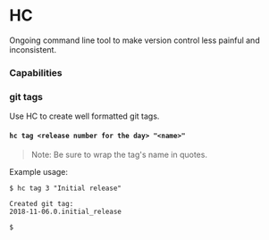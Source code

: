 # HC
Ongoing command line tool to make version control less painful and inconsistent.

### Capabilities

### git tags
Use HC to create well formatted git tags. 
#### `hc tag <release number for the day> "<name>"`
> Note: Be sure to wrap the tag's name in quotes.

Example usage:
```$bash
$ hc tag 3 "Initial release"

Created git tag: 
2018-11-06.0.initial_release

$
```
